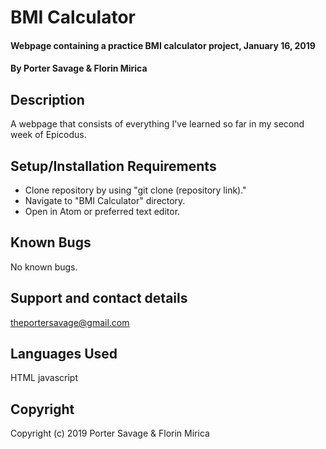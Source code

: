# BMI Calculator

#### Webpage containing a practice BMI calculator project, January 16, 2019

#### By Porter Savage & Florin Mirica

## Description

A webpage that consists of everything I've learned so far in my second week of Epicodus.

## Setup/Installation Requirements

* Clone repository by using "git clone (repository link)."
* Navigate to "BMI Calculator" directory.
* Open in Atom or preferred text editor.

## Known Bugs

No known bugs.

## Support and contact details

theportersavage@gmail.com

## Languages Used

HTML
javascript

## Copyright

Copyright (c) 2019 Porter Savage & Florin Mirica
